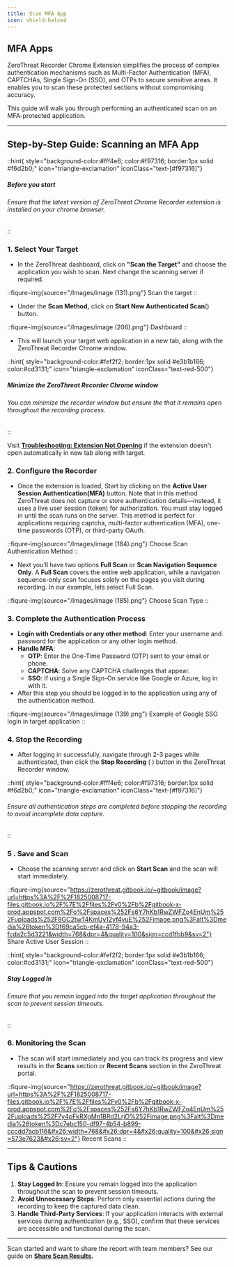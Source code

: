 ```yaml
---
title: Scan MFA App
icon: shield-halved
---
```



## **MFA Apps**

ZeroThreat Recorder Chrome Extension simplifies the process of complex authentication mechanisms such as Multi-Factor Authentication (MFA), CAPTCHAs, Single Sign-On (SSO), and OTPs to secure sensitive areas. It enables you to scan these protected sections without compromising accuracy. 

This guide will walk you through performing an authenticated scan on an MFA-protected application. 
***

## **Step-by-Step Guide: Scanning an MFA App**


::hint{ style="background-color:#fff4e6; color:#f97316; border:1px solid #f6d2b0;" icon="triangle-exclamation" iconClass="text-[#f97316]"}
##### **Before you start**
###### Ensure that the latest version of ZeroThreat Chrome Recorder extension is installed on your chrome browser.
::

### **1. Select Your Target**

* In the ZeroThreat dashboard, click on **"Scan the Target"** and choose the application you wish to scan. Next change the scanning server if required.

::fiqure-img{source="/Images/image (131).png"}
Scan the target
::

* Under the **Scan Method,** click on **Start New Authenticated Scan**(<img src="https://zerothreat.gitbook.io/~gitbook/image?url=https%3A%2F%2F1825008717-files.gitbook.io%2F%7E%2Ffiles%2Fv0%2Fb%2Fgitbook-x-prod.appspot.com%2Fo%2Fspaces%252Fs6Y7hKb1RwZWFZo4EnUm%252Fuploads%252FlOicVYIeVGLknMxuCto6%252Fimage.png%3Falt%3Dmedia%26token%3Df9e969d3-6c3f-4f65-b2ea-085bc7a6a44d&#x26;width=272&#x26;dpr=4&#x26;quality=100&#x26;sign=4caf6938&#x26;sv=2" alt="" data-size="line">) button.&#x20;

::fiqure-img{source="/Images/image (206).png"}
Dashboard
::

* This will launch your target web application in a new tab, along with the ZeroThreat Recorder Chrome window.&#x20;

::hint{ style="background-color:#fef2f2; border:1px solid #e3b1b166; color:#cd3131;" icon="triangle-exclamation" iconClass="text-red-500"}
##### **Minimize the ZeroThreat Recorder Chrome window**

###### You can minimize the recorder window but ensure the that it remains open throughout the recording process.
::


Visit [**Troubleshooting: Extension Not Opening**](../troubleshoot) if the extension doesn't open automatically in new tab along with target.

### **2. Configure the Recorder**

* Once the extension is loaded, Start by clicking on the **Active User Session Authentication(MFA)** button. Note that in this method ZeroThreat does not capture or store authentication details—instead, it uses a live user session (token) for authorization. You must stay logged in until the scan runs on the server. This method is perfect for applications requiring captcha, multi-factor authentication (MFA), one-time passwords (OTP), or third-party OAuth.

::fiqure-img{source="/Images/image (184).png"}
Choose Scan Authentication Method
::

* Next you’ll have two options **Full Scan** or **Scan Navigation Sequence Only**. A **Full Scan** covers the entire web application, while a navigation sequence-only scan focuses solely on the pages you visit during recording. In our example, lets select Full Scan.

::fiqure-img{source="/Images/image (185).png"}
Choose Scan Type
::

### **3. Complete the Authentication Process**

* **Login with Credentials or any other method**: Enter your username and password for the application or any other login method.
* **Handle MFA**:
  * **OTP**: Enter the One-Time Password (OTP) sent to your email or phone.
  * **CAPTCHA**: Solve any CAPTCHA challenges that appear.
  * **SSO**: If using a Single Sign-On service like Google or Azure, log in with it.
* After this step you should be logged in to the application using any of the authentication method.

::fiqure-img{source="/Images/image (139).png"}
Example of Google SSO login in target application
::


### **4. Stop the Recording**

* After logging in successfully, navigate through 2-3 pages while authenticated, then click the **Stop Recording** ( <img src="/Images/image (189).png" style="display:inline" alt="" data-size="line">) button in the ZeroThreat Recorder window.

::hint{ style="background-color:#fff4e6; color:#f97316; border:1px solid #f6d2b0;" icon="triangle-exclamation" iconClass="text-[#f97316]"}
###### Ensure all authentication steps are completed before stopping the recording to avoid incomplete data capture.
::


### **5 . Save and Scan**

* Choose the scanning server and click on **Start Scan** and the scan will start immediately.

::fiqure-img{source="https://zerothreat.gitbook.io/~gitbook/image?url=https%3A%2F%2F1825008717-files.gitbook.io%2F%7E%2Ffiles%2Fv0%2Fb%2Fgitbook-x-prod.appspot.com%2Fo%2Fspaces%252Fs6Y7hKb1RwZWFZo4EnUm%252Fuploads%252F9GC2twT4KmUy12yf4vuE%252Fimage.png%3Falt%3Dmedia%26token%3Df69ca5cb-ef4a-4178-94a3-fcda2c5d3221&width=768&dpr=4&quality=100&sign=ccd1fbb9&sv=2"}
Share Active User Session
::

::hint{ style="background-color:#fef2f2; border:1px solid #e3b1b166; color:#cd3131;" icon="triangle-exclamation" iconClass="text-red-500"}
##### **Stay Logged In**

###### Ensure that you remain logged into the target application throughout the scan to prevent session timeouts.
::

### **6. Monitoring the Scan**

*  The scan will start immediately and you can track its progress and view results in the **Scans** section or **Recent Scans** section in the ZeroThreat portal.

::fiqure-img{source="https://zerothreat.gitbook.io/~gitbook/image?url=https%3A%2F%2F1825008717-files.gitbook.io%2F%7E%2Ffiles%2Fv0%2Fb%2Fgitbook-x-prod.appspot.com%2Fo%2Fspaces%252Fs6Y7hKb1RwZWFZo4EnUm%252Fuploads%252F7y4pFkRXgMn1BRd2LrjO%252Fimage.png%3Falt%3Dmedia%26token%3Dc7ebc150-df97-4b54-b899-cccdd7acb116&#x26;width=768&#x26;dpr=4&#x26;quality=100&#x26;sign=573e7623&#x26;sv=2"}
Recent Scans
::


***

## **Tips & Cautions**

1. **Stay Logged In**: Ensure you remain logged into the application throughout the scan to prevent session timeouts.
2. **Avoid Unnecessary Steps**: Perform only essential actions during the recording to keep the captured data clean.
3. **Handle Third-Party Services**: If your application interacts with external services during authentication (e.g., SSO), confirm that these services are accessible and functional during the scan.

***

Scan started and want to share the report with team members? See our guide on [**Share Scan Results**](../../manage-scans/share-scan-results.md "mention")**.**
